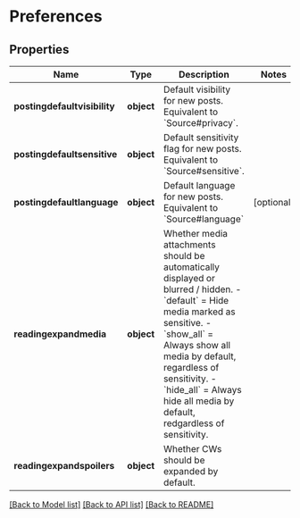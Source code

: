 # Preferences

## Properties
Name | Type | Description | Notes
------------ | ------------- | ------------- | -------------
**postingdefaultvisibility** | **object** | Default visibility for new posts. Equivalent to &#x60;Source#privacy&#x60;. | 
**postingdefaultsensitive** | **object** | Default sensitivity flag for new posts. Equivalent to &#x60;Source#sensitive&#x60;. | 
**postingdefaultlanguage** | **object** | Default language for new posts. Equivalent to &#x60;Source#language&#x60; | [optional] 
**readingexpandmedia** | **object** | Whether media attachments should be automatically displayed or blurred / hidden.  - &#x60;default&#x60; &#x3D; Hide media marked as sensitive. - &#x60;show_all&#x60; &#x3D; Always show all media by default, regardless of sensitivity. - &#x60;hide_all&#x60; &#x3D; Always hide all media by default, redgardless of sensitivity. | 
**readingexpandspoilers** | **object** | Whether CWs should be expanded by default. | 

[[Back to Model list]](../README.md#documentation-for-models) [[Back to API list]](../README.md#documentation-for-api-endpoints) [[Back to README]](../README.md)

